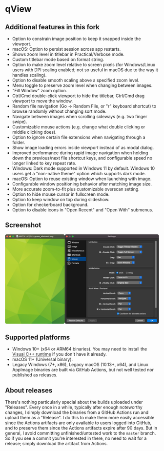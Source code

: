 # qView
## Additional features in this fork
* Option to constrain image position to keep it snapped inside the viewport.
* macOS: Option to persist session across app restarts.
* Shows zoom level in titlebar in Practical/Verbose mode.
* Custom titlebar mode based on format string.
* Option to make zoom level relative to screen pixels (for Windows/Linux users with DPI scaling enabled; not so useful in macOS due to the way it handles scaling).
* Option to disable smooth scaling above a specified zoom level.
* Menu toggle to preserve zoom level when changing between images.
* "Fill Window" zoom option.
* Ctrl/Cmd double-click viewport to hide the titlebar, Ctrl/Cmd drag viewport to move the window.
* Random file navigation (Go -> Random File, or "r" keyboard shortcut) to browse randomly without changing sort mode.
* Navigate between images when scrolling sideways (e.g. two finger swipe).
* Customizable mouse actions (e.g. change what double clicking or middle clicking does).
* Option to ignore certain file extensions when navigating through a folder.
* Show image loading errors inside viewport instead of as modal dialog.
* Improved performance during rapid image navigation when holding down the previous/next file shortcut keys, and configurable speed no longer linked to key repeat rate.
* Windows: Dark mode supported in Windows 11 by default. Windows 10 users get a "non-native theme" option which supports dark mode.
* macOS: Option to reuse existing window when launching with image.
* Configurable window positioning behavior after matching image size.
* More accurate zoom-to-fit plus customizable overscan setting.
* Option to hide mouse cursor in fullscreen mode.
* Option to keep window on top during slideshow.
* Option for checkerboard background.
* Option to disable icons in "Open Recent" and "Open With" submenus.
## Screenshot
![screenshot](docs/screenshot.png)
## Supported platforms
* Windows 10+ (x64 or ARM64 binaries). You may need to install the [Visual C++ runtime](https://aka.ms/vs/17/release/vc_redist.x64.exe) if you don't have it already.
* macOS 11+ (Universal binary).
* Legacy Windows (7+, x86), Legacy macOS (10.13+, x64), and Linux AppImage binaries are built via GitHub Actions, but not well tested nor published as releases.
## About releases
There's nothing particularly special about the builds uploaded under "Releases". Every once in a while, typically after enough noteworthy changes, I simply download the binaries from a GitHub Actions run and upload them as a "Release". I do this to make them more easily accessible since the Actions artifacts are only available to users logged into GitHub, and to preserve them since the Actions artifacts expire after 90 days. But in general, I avoid committing unfinished/untested work to the `master` branch. So if you see a commit you're interested in there, no need to wait for a release; simply download the artifact from Actions.
